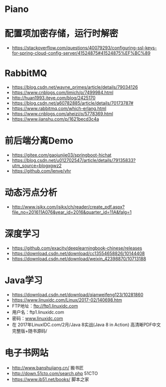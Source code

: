 # Piano

# 配置项加密存储，运行时解密
- https://stackoverflow.com/questions/40079293/configuring-ssl-keys-for-spring-cloud-config-server/41524875#41524875%EF%BC%89


# RabbitMQ
- https://blog.csdn.net/wayne_primes/article/details/79034126
- https://www.cnblogs.com/limich/p/7499984.html
- http://huan1993.iteye.com/blog/2425170
- https://blog.csdn.net/a60782885/article/details/70173787#
- https://www.rabbitmq.com/which-erlang.html
- https://www.cnblogs.com/aheizi/p/5778369.html
- https://www.jianshu.com/p/1621becd3c4a


# 前后端分离Demo
- https://gitee.com/gaojunjie03/springboot-hichat
- https://blog.csdn.net/u012702547/article/details/79135833?utm_source=blogxgwz2
- https://github.com/lenve/vhr


# 动态污点分析
- http://www.jsjkx.com/jsjkx/ch/reader/create_pdf.aspx?file_no=201611A076&year_id=2016&quarter_id=11A&falg=1


# 深度学习
- https://github.com/exacity/deeplearningbook-chinese/releases
- https://download.csdn.net/download/cc13554658826/10144408
- https://download.csdn.net/download/weixin_42398870/10713188


# Java学习
- https://download.csdn.net/download/qianweifeng123/10281860
- https://www.linuxidc.com/Linux/2017-02/140698.htm
-   FTP地址：ftp://ftp1.linuxidc.com
-   用户名：ftp1.linuxidc.com
-   密码：www.linuxidc.com
-   在 2017年LinuxIDC.com/2月/Java 8实战(Java 8 in Action) 高清晰PDF中文完整版+随书源码/


# 电子书网站
- http://www.banshujiang.cn/ 搬书匠
- http://down.51cto.com/search.php 51CTO
- https://www.jb51.net/books/ 脚本之家


